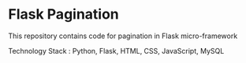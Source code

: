 # Flask Pagination
This repository contains code for pagination in Flask micro-framework

Technology Stack : Python, Flask, HTML, CSS, JavaScript, MySQL
